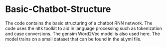 # Basic-Chatbot-Structure
The code contains the basic structuring of a chatbot RNN network. 
The code uses the nltk toolkit to aid in language processing such as tokenization and case conversions.
The gensim Word2Vec model is also used here. 
The model trains on a small dataset that can be found in the ai.yml file.
